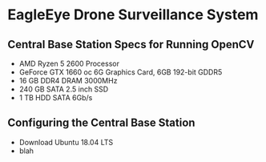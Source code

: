 # EagleEye Drone Surveillance System
## Central Base Station Specs for Running OpenCV
* AMD Ryzen 5 2600 Processor
* GeForce GTX 1660 oc 6G Graphics Card, 6GB 192-bit GDDR5
* 16 GB DDR4 DRAM 3000MHz
* 240 GB SATA 2.5 inch SSD
* 1 TB HDD SATA 6Gb/s
  
## Configuring the Central Base Station
* Download Ubuntu 18.04 LTS
* blah

